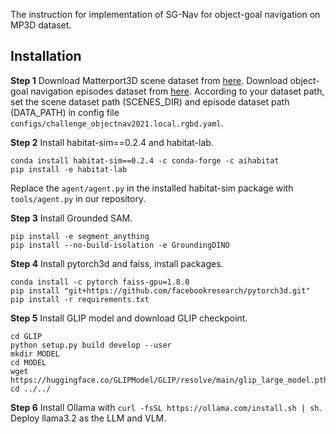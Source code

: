 The instruction for implementation of SG-Nav for object-goal navigation on MP3D dataset. 
## Installation

**Step 1**
Download Matterport3D scene dataset from [here](https://niessner.github.io/Matterport/).
Download object-goal navigation episodes dataset from [here](https://github.com/facebookresearch/habitat-lab/blob/main/DATASETS.md).
According to your dataset path, set the scene dataset path (SCENES_DIR) and episode dataset path (DATA_PATH) in config file `configs/challenge_objectnav2021.local.rgbd.yaml`.

**Step 2**
Install habitat-sim==0.2.4 and habitat-lab.
```
conda install habitat-sim==0.2.4 -c conda-forge -c aihabitat
pip install -e habitat-lab
```
Replace the `agent/agent.py` in the installed habitat-sim package with `tools/agent.py` in our repository.

**Step 3**
Install Grounded SAM.

```
pip install -e segment_anything
pip install --no-build-isolation -e GroundingDINO
```

**Step 4**
Install pytorch3d and faiss, install packages.
```
conda install -c pytorch faiss-gpu=1.8.0
pip install "git+https://github.com/facebookresearch/pytorch3d.git"
pip install -r requirements.txt
```

**Step 5**
Install GLIP model and download GLIP checkpoint.
```
cd GLIP
python setup.py build develop --user
mkdir MODEL
cd MODEL
wget https://huggingface.co/GLIPModel/GLIP/resolve/main/glip_large_model.pth
cd ../../
```

**Step 6**
Install Ollama with `curl -fsSL https://ollama.com/install.sh | sh`. Deploy llama3.2 as the LLM and VLM.
